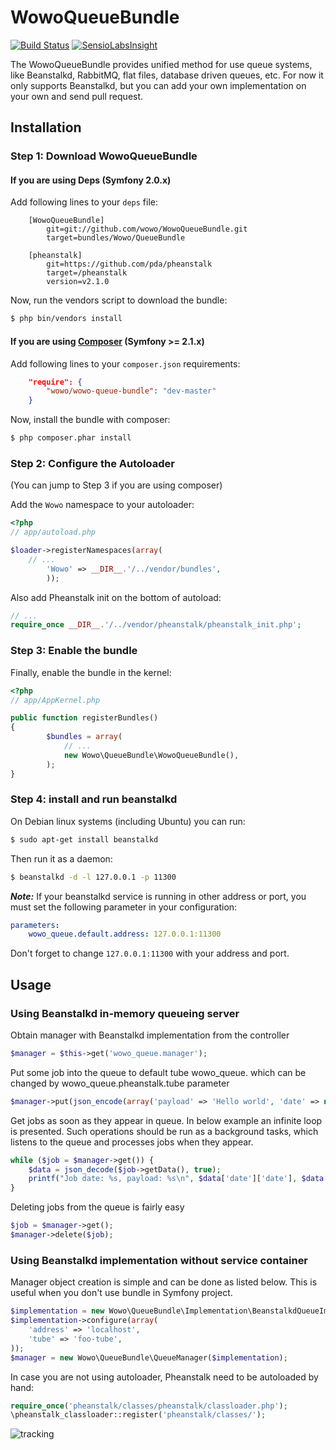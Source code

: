 # WowoQueueBundle

[![Build Status](https://secure.travis-ci.org/wowo/WowoQueueBundle.png)](https://secure.travis-ci.org/wowo/WowoQueueBundle)
[![SensioLabsInsight](https://insight.sensiolabs.com/projects/9ba7fbb3-c52a-4003-a477-5dc919012697/big.png)](https://insight.sensiolabs.com/projects/9ba7fbb3-c52a-4003-a477-5dc919012697)

The WowoQueueBundle provides unified method for use queue systems, like Beanstalkd, RabbitMQ, flat files,
database driven queues, etc. For now it only supports Beanstalkd, but you can add your own implementation
on your own and send pull request.

## Installation

### Step 1: Download WowoQueueBundle

#### If you are using Deps (Symfony 2.0.x)

Add following lines to your `deps` file:

```
    [WowoQueueBundle]
        git=git://github.com/wowo/WowoQueueBundle.git
        target=bundles/Wowo/QueueBundle

    [pheanstalk]
        git=https://github.com/pda/pheanstalk
        target=/pheanstalk
        version=v2.1.0

```
Now, run the vendors script to download the bundle:

``` bash
$ php bin/vendors install
```

#### If you are using [Composer](http://getcomposer.org/) (Symfony >= 2.1.x)

Add following lines to your `composer.json` requirements:

``` json
    "require": {
        "wowo/wowo-queue-bundle": "dev-master"
    }

```
Now, install the bundle with composer:

``` bash
$ php composer.phar install
```

### Step 2: Configure the Autoloader

(You can jump to Step 3 if you are using composer)

Add the `Wowo` namespace to your autoloader:

``` php
<?php
// app/autoload.php

$loader->registerNamespaces(array(
    // ...
        'Wowo' => __DIR__.'/../vendor/bundles',
        ));
```

Also add Pheanstalk init on the bottom of autoload:

``` php
// ...
require_once __DIR__.'/../vendor/pheanstalk/pheanstalk_init.php';
```

### Step 3: Enable the bundle

Finally, enable the bundle in the kernel:

``` php
<?php
// app/AppKernel.php

public function registerBundles()
{
        $bundles = array(
            // ...
            new Wowo\QueueBundle\WowoQueueBundle(),
        );
}
```
### Step 4: install and run beanstalkd

On Debian linux systems (including Ubuntu) you can run:

``` bash
$ sudo apt-get install beanstalkd
```

Then run it as a daemon:

``` bash
$ beanstalkd -d -l 127.0.0.1 -p 11300
```

***Note:*** If your beanstalkd service is running in other address or port, you must set the following parameter in your configuration:

``` yaml
parameters:
    wowo_queue.default.address: 127.0.0.1:11300
```

Don't forget to change ``` 127.0.0.1:11300 ``` with your address and port.

## Usage

### Using Beanstalkd in-memory queueing server

Obtain manager with Beanstalkd implementation from the controller

``` php
$manager = $this->get('wowo_queue.manager');
```

Put some job into the queue to default tube wowo_queue. which can be changed by wowo_queue.pheanstalk.tube parameter

``` php
$manager->put(json_encode(array('payload' => 'Hello world', 'date' => new \DateTime())));
```

Get jobs as soon as they appear in queue. In below example an infinite loop is presented.
Such operations should be run as a background tasks, which listens to the queue and processes jobs when they appear.

``` php
while ($job = $manager->get()) {
    $data = json_decode($job->getData(), true);
    printf("Job date: %s, payload: %s\n", $data['date']['date'], $data['payload']);
}
```

Deleting jobs from the queue is fairly easy

``` php
$job = $manager->get();
$manager->delete($job);
```

### Using Beanstalkd implementation without service container

Manager object creation is simple and can be done as listed below.
This is useful when you don't use bundle in Symfony project.

``` php
$implementation = new Wowo\QueueBundle\Implementation\BeanstalkdQueueImplementation();
$implementation->configure(array(
    'address' => 'localhost',
    'tube' => 'foo-tube',
));
$manager = new Wowo\QueueBundle\QueueManager($implementation);
```

In case you are not using autoloader, Pheanstalk need to be autoloaded by hand:

``` php
require_once('pheanstalk/classes/pheanstalk/classloader.php');
\pheanstalk_classloader::register('pheanstalk/classes/');
```


![tracking](http://visitspy.net/spot/d9dd2644/track)
